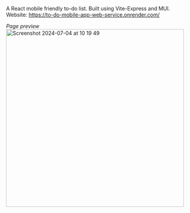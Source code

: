 A React mobile friendly to-do list.
Built using Vite-Express and MUI.
Website: https://to-do-mobile-app-web-service.onrender.com/

<i>Page preview</i>
    <img width="483" alt="Screenshot 2024-07-04 at 10 19 49" src="https://github.com/elenisal94/To-do-mobile-app/assets/57360206/5baed0af-7204-4813-a6eb-0575b0c95957">

